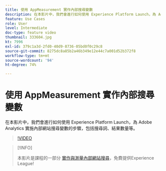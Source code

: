 ```yaml
---
title: 使用 AppMeasurement 實作內部搜尋變數
description: 在本影片中，我們會進行如何使用 Experience Platform Launch，為 Adobe Analytics 實施內部網站搜尋變數的步驟，包括搜尋詞、結果數量等。
feature: Use Cases
role: User
level: Intermediate
doc-type: feature video
thumbnail: 333604.jpg
kt: 7996
exl-id: 379c1a3d-2fd0-40d9-8736-05bd0f0c29c8
source-git-commit: 8275dc8a85b2a46b349e12e44c7a001d52b372f8
workflow-type: tm+mt
source-wordcount: '94'
ht-degree: 74%

---
```


# 使用 AppMeasurement 實作內部搜尋變數

在本影片中，我們會進行如何使用 Experience Platform Launch，為 Adobe Analytics 實施內部網站搜尋變數的步驟，包括搜尋詞、結果數量等。

>[!VIDEO](https://video.tv.adobe.com/v/333604/?quality=12&learn=on)

>[!INFO]
>
> 本影片是課程的一部分 [實作與測量內部網站搜尋](https://experienceleague.adobe.com/?recommended=Analytics-U-1-2021.1.search)，免費提供Experience League!